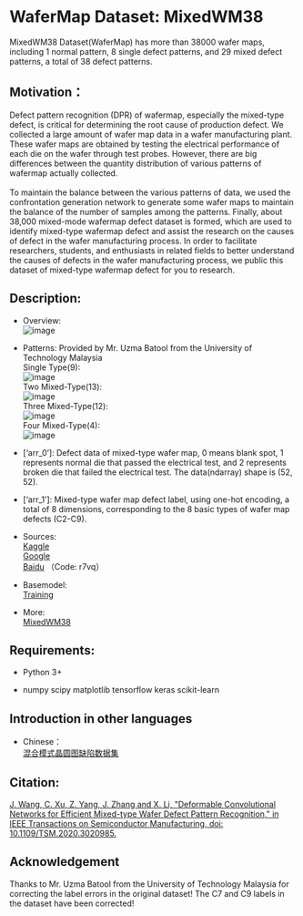 # WaferMap Dataset: MixedWM38

MixedWM38 Dataset(WaferMap) has more than 38000 wafer maps, including 1 normal pattern, 8 single defect patterns, and 29 mixed defect patterns, a total of 38 defect patterns.

## Motivation：
Defect pattern recognition (DPR) of wafermap, especially the mixed-type defect, is critical for determining the root cause of production defect.
We collected a large amount of wafer map data in a wafer manufacturing plant. These wafer maps are obtained by testing the electrical performance of each die on the wafer through test probes. However, there are big differences between the quantity distribution of various patterns of wafermap actually collected.\
\
To maintain the balance between the various patterns of data, we used the confrontation generation network to generate some wafer maps to maintain the balance of the number of samples among the patterns. Finally, about 38,000 mixed-mode wafermap defect dataset is formed, which are used to identify mixed-type wafermap defect and assist the research on the causes of defect in the wafer manufacturing process. In order to facilitate researchers, students, and enthusiasts in related fields to better understand the causes of defects in the wafer manufacturing process, we public this dataset of mixed-type wafermap defect for you to research.

## Description:

* Overview:\
![image](Dataset%20Figure/Wafer%20Map.png)

* Patterns: Provided by Mr. Uzma Batool from the University of Technology Malaysia\
Single Type(9):\
![image](https://github.com/Junliangwangdhu/WaferMap/blob/master/Dataset%20Figure/Single-Type.png)\
Two Mixed-Type(13):\
![image](https://github.com/Junliangwangdhu/WaferMap/blob/master/Dataset%20Figure/Mixed-Type-2.png)\
Three Mixed-Type(12):\
![image](https://github.com/Junliangwangdhu/WaferMap/blob/master/Dataset%20Figure/Mixed-Type-3.png)\
Four Mixed-Type(4):\
![image](https://github.com/Junliangwangdhu/WaferMap/blob/master/Dataset%20Figure/Mixed-Type-4.png)
* [‘arr_0’]: Defect data of mixed-type wafer map, 0 means blank spot, 1 represents normal die that passed the electrical test, and 2 represents broken die that failed the electrical test. The data(ndarray) shape is (52, 52).
* [‘arr_1’]: Mixed-type wafer map defect label, using one-hot encoding, a total of 8 dimensions, corresponding to the 8 basic types of wafer map defects (C2-C9).

* Sources:\
[Kaggle](https://www.kaggle.com/co1d7era/mixedtype-wafer-defect-datasets)\
[Google](https://drive.google.com/file/d/1M59pX-lPqL9APBIbp2AKQRTvngeUK8Va/view?usp=sharing)\
[Baidu](https://pan.baidu.com/s/1vOVzqByiE3VlhSZgvnGv7w) （Code: r7vq） 

* Basemodel:\
[Training](https://github.com/Junliangwangdhu/WaferMap/blob/master/trian_mutil_label.py)

* More:\
[MixedWM38](https://ieeexplore.ieee.org/document/9184890/)

## Requirements:

* Python 3+

* numpy scipy matplotlib tensorflow keras scikit-learn

## Introduction in other languages
* Chinese：\
[混合模式晶圆图缺陷数据集](https://tianchi.aliyun.com/dataset/dataDetail?dataId=77328)

## Citation:
[J. Wang, C. Xu, Z. Yang, J. Zhang and X. Li, "Deformable Convolutional Networks for Efficient Mixed-type Wafer Defect Pattern Recognition," in IEEE Transactions on Semiconductor Manufacturing, doi: 10.1109/TSM.2020.3020985.](https://ieeexplore.ieee.org/document/9184890/)

## Acknowledgement

Thanks to Mr. Uzma Batool from the University of Technology Malaysia for correcting the label errors in the original dataset! The C7 and C9 labels in the dataset have been corrected!


